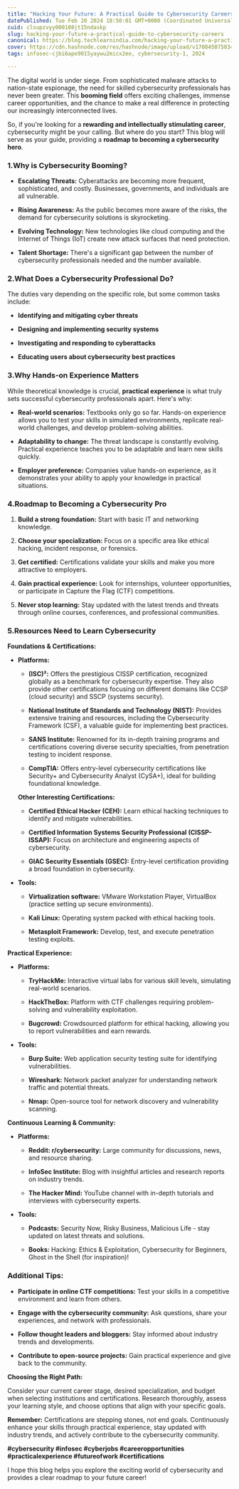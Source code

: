 ```yaml
---
title: "Hacking Your Future: A Practical Guide to Cybersecurity Careers"
datePublished: Tue Feb 20 2024 18:50:01 GMT+0000 (Coordinated Universal Time)
cuid: clsupzvyy000108jt15ndaskp
slug: hacking-your-future-a-practical-guide-to-cybersecurity-careers
canonical: https://blog.techlearnindia.com/hacking-your-future-a-practical-guide-to-cybersecurity-careers
cover: https://cdn.hashnode.com/res/hashnode/image/upload/v1708450750344/5673a781-cd34-479b-a8cf-d698d83995ee.png
tags: infosec-cjbi6apo9015yaywu2micx2eo, cybersecurity-1, 2024

---
```


The digital world is under siege. From sophisticated malware attacks to nation-state espionage, the need for skilled cybersecurity professionals has never been greater. This **booming field** offers exciting challenges, immense career opportunities, and the chance to make a real difference in protecting our increasingly interconnected lives.

So, if you're looking for a **rewarding and intellectually stimulating career**, cybersecurity might be your calling. But where do you start? This blog will serve as your guide, providing a **roadmap to becoming a cybersecurity hero**.

### **1.Why is Cybersecurity Booming?**

* **Escalating Threats:** Cyberattacks are becoming more frequent, sophisticated, and costly. Businesses, governments, and individuals are all vulnerable.
    
* **Rising Awareness:** As the public becomes more aware of the risks, the demand for cybersecurity solutions is skyrocketing.
    
* **Evolving Technology:** New technologies like cloud computing and the Internet of Things (IoT) create new attack surfaces that need protection.
    
* **Talent Shortage:** There's a significant gap between the number of cybersecurity professionals needed and the number available.
    

### **2.What Does a Cybersecurity Professional Do?**

The duties vary depending on the specific role, but some common tasks include:

* **Identifying and mitigating cyber threats**
    
* **Designing and implementing security systems**
    
* **Investigating and responding to cyberattacks**
    
* **Educating users about cybersecurity best practices**
    

### **3.Why Hands-on Experience Matters**

While theoretical knowledge is crucial, **practical experience** is what truly sets successful cybersecurity professionals apart. Here's why:

* **Real-world scenarios:** Textbooks only go so far. Hands-on experience allows you to test your skills in simulated environments, replicate real-world challenges, and develop problem-solving abilities.
    
* **Adaptability to change:** The threat landscape is constantly evolving. Practical experience teaches you to be adaptable and learn new skills quickly.
    
* **Employer preference:** Companies value hands-on experience, as it demonstrates your ability to apply your knowledge in practical situations.
    

### **4.Roadmap to Becoming a Cybersecurity Pro**

1. **Build a strong foundation:** Start with basic IT and networking knowledge.
    
2. **Choose your specialization:** Focus on a specific area like ethical hacking, incident response, or forensics.
    
3. **Get certified:** Certifications validate your skills and make you more attractive to employers.
    
4. **Gain practical experience:** Look for internships, volunteer opportunities, or participate in Capture the Flag (CTF) competitions.
    
5. **Never stop learning:** Stay updated with the latest trends and threats through online courses, conferences, and professional communities.
    

### **5.Resources Need to Learn Cybersecurity**

**Foundations & Certifications:**

* **Platforms:**
    
    * **(ISC)²:** Offers the prestigious CISSP certification, recognized globally as a benchmark for cybersecurity expertise. They also provide other certifications focusing on different domains like CCSP (cloud security) and SSCP (systems security).
        
    * **National Institute of Standards and Technology (NIST):** Provides extensive training and resources, including the Cybersecurity Framework (CSF), a valuable guide for implementing best practices.
        
    * **SANS Institute:** Renowned for its in-depth training programs and certifications covering diverse security specialties, from penetration testing to incident response.
        
    * **CompTIA:** Offers entry-level cybersecurity certifications like Security+ and Cybersecurity Analyst (CySA+), ideal for building foundational knowledge.
        
    
    **Other Interesting Certifications:**
    
    * **Certified Ethical Hacker (CEH):** Learn ethical hacking techniques to identify and mitigate vulnerabilities.
        
    * **Certified Information Systems Security Professional (CISSP-ISSAP):** Focus on architecture and engineering aspects of cybersecurity.
        
    * **GIAC Security Essentials (GSEC):** Entry-level certification providing a broad foundation in cybersecurity.
        
* **Tools:**
    
    * **Virtualization software:** VMware Workstation Player, VirtualBox (practice setting up secure environments).
        
    * **Kali Linux:** Operating system packed with ethical hacking tools.
        
    * **Metasploit Framework:** Develop, test, and execute penetration testing exploits.
        

**Practical Experience:**

* **Platforms:**
    
    * **TryHackMe:** Interactive virtual labs for various skill levels, simulating real-world scenarios.
        
    * **HackTheBox:** Platform with CTF challenges requiring problem-solving and vulnerability exploitation.
        
    * **Bugcrowd:** Crowdsourced platform for ethical hacking, allowing you to report vulnerabilities and earn rewards.
        
* **Tools:**
    
    * **Burp Suite:** Web application security testing suite for identifying vulnerabilities.
        
    * **Wireshark:** Network packet analyzer for understanding network traffic and potential threats.
        
    * **Nmap:** Open-source tool for network discovery and vulnerability scanning.
        

**Continuous Learning & Community:**

* **Platforms:**
    
    * **Reddit: r/cybersecurity:** Large community for discussions, news, and resource sharing.
        
    * **InfoSec Institute:** Blog with insightful articles and research reports on industry trends.
        
    * **The Hacker Mind:** YouTube channel with in-depth tutorials and interviews with cybersecurity experts.
        
* **Tools:**
    
    * **Podcasts:** Security Now, Risky Business, Malicious Life - stay updated on latest threats and solutions.
        
    * **Books:** Hacking: Ethics & Exploitation, Cybersecurity for Beginners, Ghost in the Shell (for inspiration)!
        

### **Additional Tips:**

* **Participate in online CTF competitions:** Test your skills in a competitive environment and learn from others.
    
* **Engage with the cybersecurity community:** Ask questions, share your experiences, and network with professionals.
    
* **Follow thought leaders and bloggers:** Stay informed about industry trends and developments.
    
* **Contribute to open-source projects:** Gain practical experience and give back to the community.
    

**Choosing the Right Path:**

Consider your current career stage, desired specialization, and budget when selecting institutions and certifications. Research thoroughly, assess your learning style, and choose options that align with your specific goals.

**Remember:** Certifications are stepping stones, not end goals. Continuously enhance your skills through practical experience, stay updated with industry trends, and actively contribute to the cybersecurity community.

**#cybersecurity #infosec #cyberjobs #careeropportunities #practicalexperience #futureofwork #certifications**

I hope this blog helps you explore the exciting world of cybersecurity and provides a clear roadmap to your future career!